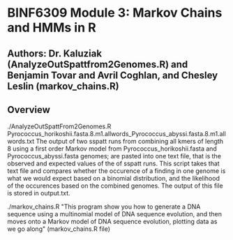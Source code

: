 # BINF6309 Module 3: Markov Chains and HMMs in R

## Authors: Dr. Kaluziak (AnalyzeOutSpattfrom2Genomes.R) and Benjamin Tovar and Avril Coghlan, and Chesley Leslin (markov_chains.R)

## Overview
./AnalyzeOutSpattFrom2Genomes.R Pyrococcus_horikoshii.fasta.8.m1.allwords_Pyrococcus_abyssi.fasta.8.m1.allwords.txt
The output of two sspatt runs  from combining all kmers of length 8 using a first order Markov model from Pyrococcus_horikoshii.fasta and Pyrococcus_abyssi.fasta genomes; are pasted into one text file, that is the observed and expected values of the of sspatt runs. This script takes that text file and compares whether the occurence of a finding in one genome is what we would expect based on a binomial distribution, and the likelihood of the occurences based on the combined genomes.
The output of this file is stored in output.txt.



./markov_chains.R
"This program show you how to generate a DNA sequence using a multinomial model of DNA sequence evolution, and then moves onto a Markov model of DNA sequence evolution, plotting data as we go along" (markov_chains.R file)
